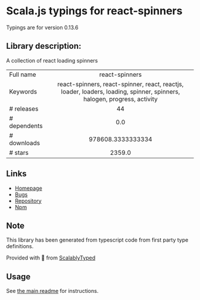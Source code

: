 
# Scala.js typings for react-spinners

Typings are for version 0.13.6

## Library description:
A collection of react loading spinners

|                    |                 |
| ------------------ | :-------------: |
| Full name          | react-spinners |
| Keywords           | react-spinners, react-spinner, react, reactjs, loader, loaders, loading, spinner, spinners, halogen, progress, activity |
| # releases         | 44 |
| # dependents       | 0.0 |
| # downloads        | 978608.3333333334 |
| # stars            | 2359.0 |

## Links
- [Homepage](https://www.davidhu.io/react-spinners/)
- [Bugs](https://github.com/davidhu2000/react-spinners/issues)
- [Repository](https://github.com/davidhu2000/react-spinners)
- [Npm](https://www.npmjs.com/package/react-spinners)
    


## Note
This library has been generated from typescript code from first party type definitions.

Provided with :purple_heart: from [ScalablyTyped](https://github.com/oyvindberg/ScalablyTyped)

## Usage
See [the main readme](../../readme.md) for instructions.


